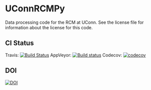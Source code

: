 # UConnRCMPy
Data processing code for the RCM at UConn.
See the license file for information about the license for this code.

## CI Status
Travis: [![Build Status](https://travis-ci.org/bryanwweber/UConnRCMPy.svg?branch=master)](https://travis-ci.org/bryanwweber/UConnRCMPy)
AppVeyor: [![Build status](https://ci.appveyor.com/api/projects/status/xxs56c4iqy9akeam?svg=true)](https://ci.appveyor.com/project/bryanwweber/uconnrcmpy)
Codecov: [![codecov](https://codecov.io/gh/bryanwweber/UConnRCMPy/branch/master/graph/badge.svg)](https://codecov.io/gh/bryanwweber/UConnRCMPy)

## DOI
[![DOI](https://zenodo.org/badge/DOI/10.5281/zenodo.269678.svg)](https://doi.org/10.5281/zenodo.269678)
